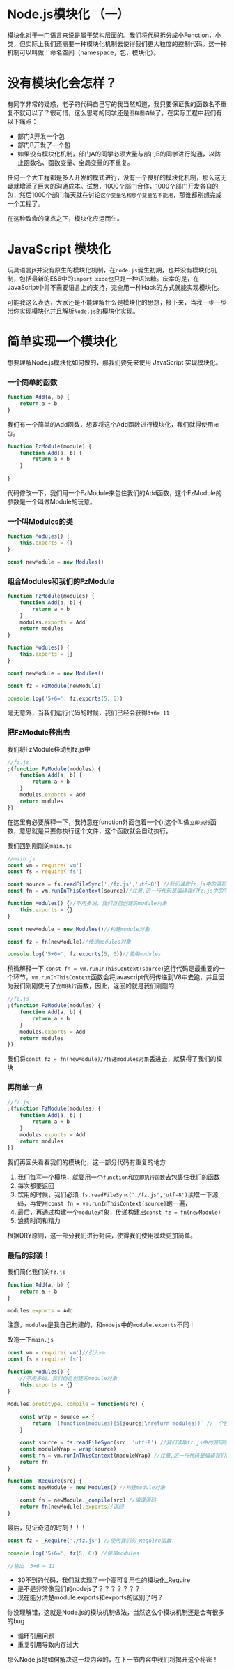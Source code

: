 # Node.js模块化 （一）

模块化对于一门语言来说是属于架构层面的。我们将代码拆分成小Function，小类，但实际上我们还需要一种模块化机制去使得我们更大粒度的控制代码。这一种机制可以叫做：命名空间（namespace，包，模块化）。


# 没有模块化会怎样？

有同学非常的疑惑，老子的代码自己写的我当然知道，我只要保证我的函数名不重复不就可以了？很可惜，这么思考的同学还是```图样图森破```了。在实际工程中我们有以下痛点：
- 部门A开发一个包
- 部门B开发了一个包
- 如果没有模块化机制，部门A的同学必须大量与部门B的同学进行沟通，以防止函数名、函数变量、全局变量的不重复。

任何一个大工程都是多人开发的模式进行，没有一个良好的模块化机制，那么这无疑就增添了巨大的沟通成本。试想，1000个部门合作，1000个部门开发各自的包，然后1000个部门每天就在讨论```这个变量名和那个变量名不能用```，那谁都别想完成一个工程了。

在这种致命的痛点之下，模块化应运而生。


# JavaScript 模块化

玩具语言js并没有原生的模块化机制，在```node.js```诞生初期，也并没有模块化机制，包括最新的ES6中的```import xxoo```也只是一种语法糖。庆幸的是，在JavaScript中并不需要语言上的支持，完全用一种Hack的方式就能实现模块化。

可能我这么表达，大家还是不能理解什么是模块化的思想，接下来，当我一步一步带你实现模块化并且解析```Node.js```的模块化实现。

# 简单实现一个模块化

想要理解Node.js模块化如何做的，那我们要先来使用 JavaScript 实现模块化。

### 一个简单的函数
```js
function Add(a, b) {
    return a + b
}
```
我们有一个简单的Add函数，想要将这个Add函数进行模块化，我们就得使用```闭包```。

```js
function FzModule(module) {
    function Add(a, b) {
        return a + b
    }
    
}
```
代码修改一下，我们用一个FzModule来包住我们的Add函数，这个FzModule的参数是一个叫做Module的玩意。

### 一个叫Modules的类
```js
function Modules() {
    this.exports = {}
}

const newModule = new Modules()
```

### 组合Modules和我们的FzModule
```js
function FzModule(modules) {
    function Add(a, b) {
        return a + b
    }
    modules.exports = Add
    return modules
}

function Modules() {
    this.exports = {}
}

const newModule = new Modules()

const fz = FzModule(newModule)

console.log('5+6=', fz.exports(5, 6))
```

毫无意外，当我们运行代码的时候，我们已经会获得```5+6= 11```

### 把FzModule移出去

我们将FzModule移动到fz.js中
```js
//fz.js
;(function FzModule(modules) {
    function Add(a, b) {
        return a + b
    }
    modules.exports = Add
    return modules
})
```
在这里有必要解释一下，我特意在function外面包着一个(),这个叫做```立即执行```函数，意思就是只要你执行这个文件，这个函数就会自动执行。

我们回到刚刚的```main.js```
```js
//main.js
const vm = require('vm')
const fs = require('fs')

const source = fs.readFileSync('./fz.js','utf-8') //我们读取fz.js中的源码字符串
const fn = vm.runInThisContext(source)//注意,这一行代码是编译我们fz.js中的字符串

function Modules() {//不用多说，我们自己创建的module对象
    this.exports = {}
}

const newModule = new Modules()//构建module对象

const fz = fn(newModule)//传递modules对象

console.log('5+6=', fz.exports(5, 6))//使用modules

```

稍微解释一下 ```const fn = vm.runInThisContext(source)```这行代码是最重要的一个环节，```vm.runInThisContext```函数会将javascript代码传递到V8中去跑，并且因为我们刚刚使用了```立即执行```函数，因此，返回的就是我们刚刚的

```js
//fz.js
;(function FzModule(modules) {
    function Add(a, b) {
        return a + b
    }
    modules.exports = Add
    return modules
})
```
我们将```const fz = fn(newModule)//传递modules对象```丢进去，就获得了我们的模块

### 再简单一点
```js
//fz.js
;(function FzModule(modules) {
    function Add(a, b) {
        return a + b
    }
    modules.exports = Add
    return modules
})
```
我们再回头看看我们的模块化，这一部分代码有重复的地方
1. 我们每写一个模块，就要用一个```function```和```立即执行函数```去包裹住我们的函数
2. 每次都要返回
3. 饮用的时候，我们必须``` fs.readFileSync('./fz.js','utf-8')```读取一下源码，再使用```const fn = vm.runInThisContext(source)```跑一遍，
4. 最后，再通过构建一个```module```对象，传递构建出```const fz = fn(newModule)```
5. 浪费时间和精力

根据DRY原则，这一部分我们进行封装，使得我们使用模块更加简单。

### 最后的封装！

我们简化我们的```fz.js```
```js
function Add(a, b) {
    return a + b
}

modules.exports = Add
```
注意，```modules```是我自己构建的，和```nodejs```中的```module.exports```不同！

改造一下```main.js```
```js
const vm = require('vm')//引入vm
const fs = require('fs')

function Modules() {
    //不用多说，我们自己创建的module对象
    this.exports = {}
}

Modules.prototype._compile = function(src) {
    
    const wrap = source => {
        return `(function(modules){${source}\nreturn modules})` //一个包囊函数，纯粹就把字符串封装进来
    }

    const source = fs.readFileSync(src, 'utf-8') //我们读取fz.js中的源码字符串
    const moduleWrap = wrap(source)
    const fn = vm.runInThisContext(moduleWrap) //注意,这一行代码是编译我们fz.js中的字符串
    return fn
}

function _Require(src) {
    const newModule = new Modules() //构建module对象

    const fn = newModule._compile(src) //编译源码
    return fn(newModule).exports//返回
}

```

最后，见证奇迹的时刻！！！
```js
const fz = _Require('./fz.js') //使用我们的_Require函数

console.log('5+6=', fz(5, 6)) //使用modules

//输出  5+6 = 11
```

- 30不到的代码，我们就实现了一个高可复用性的模块化_Require
- 是不是非常像我们的nodejs了？？？？？？？
- 现在能分清楚module.exports和exports的区别了吗？

你没理解错，这就是Node.js的模块机制做法，当然这么个模块机制还是会有很多的bug
- 循环引用问题
- 重复引用导致内存过大

那么Node.js是如何解决这一块内容的，在下一节内容中我们将揭开这个秘密！

